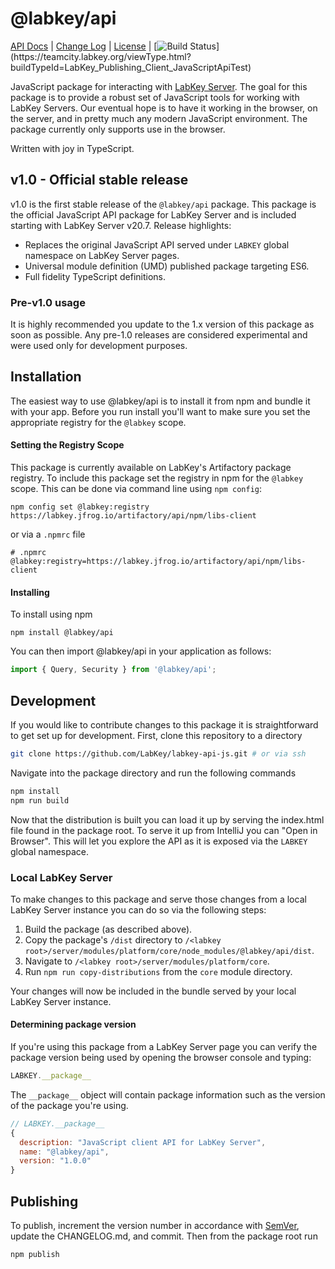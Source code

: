 # @labkey/api

[API Docs](https://labkey.github.io/labkey-api-js/) | [Change Log](https://github.com/LabKey/labkey-api-js/blob/master/CHANGELOG.md) | [License](https://github.com/LabKey/labkey-api-js/blob/master/LICENSE) | [![Build Status](https://teamcity.labkey.org/app/rest/builds/buildType:(id:LabKey_Publishing_Client_JavaScriptApiTest)/statusIcon)](https://teamcity.labkey.org/viewType.html?buildTypeId=LabKey_Publishing_Client_JavaScriptApiTest)

JavaScript package for interacting with [LabKey Server](https://www.labkey.com/). The goal for this package is to 
provide a robust set of JavaScript tools for working with LabKey Servers. Our eventual hope is to have it working 
in the browser, on the server, and in pretty much any modern JavaScript environment. The package currently only 
supports use in the browser.

Written with joy in TypeScript.

## v1.0 - Official stable release

v1.0 is the first stable release of the `@labkey/api` package. This package is the official JavaScript API package for
LabKey Server and is included starting with LabKey Server v20.7. Release highlights:

- Replaces the original JavaScript API served under `LABKEY` global namespace on LabKey Server pages.
- Universal module definition (UMD) published package targeting ES6.
- Full fidelity TypeScript definitions.

### Pre-v1.0 usage

It is highly recommended you update to the 1.x version of this package as soon as possible. Any pre-1.0 releases are 
considered experimental and were used only for development purposes.

## Installation

The easiest way to use @labkey/api is to install it from npm and bundle it with your app. Before you run install 
you'll want to make sure you set the appropriate registry for the `@labkey` scope.

#### Setting the Registry Scope

This package is currently available on LabKey's Artifactory package registry. To include this package set the registry 
in npm for the `@labkey` scope. This can be done via command line using `npm config`:
```
npm config set @labkey:registry https://labkey.jfrog.io/artifactory/api/npm/libs-client
```
or via a `.npmrc` file
```
# .npmrc
@labkey:registry=https://labkey.jfrog.io/artifactory/api/npm/libs-client
```

#### Installing

To install using npm
```
npm install @labkey/api
```
You can then import @labkey/api in your application as follows:
```js
import { Query, Security } from '@labkey/api';
```

## Development

If you would like to contribute changes to this package it is straightforward to get set up for development. 
First, clone this repository to a directory

```sh
git clone https://github.com/LabKey/labkey-api-js.git # or via ssh
```

Navigate into the package directory and run the following commands

```sh
npm install
npm run build
```

Now that the distribution is built you can load it up by serving the index.html file found in the package root. To 
serve it up from IntelliJ you can "Open in Browser". This will let you explore the API as it is exposed via 
the `LABKEY` global namespace.

### Local LabKey Server

To make changes to this package and serve those changes from a local LabKey Server instance you
can do so via the following steps:

1. Build the package (as described above).
1. Copy the package's `/dist` directory to `/<labkey root>/server/modules/platform/core/node_modules/@labkey/api/dist`.
1. Navigate to `/<labkey root>/server/modules/platform/core`.
1. Run `npm run copy-distributions` from the `core` module directory.

Your changes will now be included in the bundle served by your local LabKey Server instance.

#### Determining package version

If you're using this package from a LabKey Server page you can verify the package version being used by opening the 
browser console and typing:

```js
LABKEY.__package__
```

The `__package__` object will contain package information such as the version of the package you're using.

```js
// LABKEY.__package__
{
  description: "JavaScript client API for LabKey Server",
  name: "@labkey/api",
  version: "1.0.0"
}
```

## Publishing

To publish, increment the version number in accordance with [SemVer](https://semver.org/), update the CHANGELOG.md, 
and commit. Then from the package root run

```sh
npm publish
```
